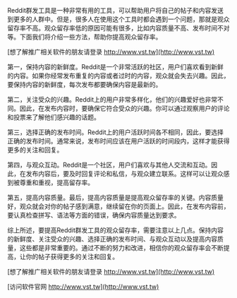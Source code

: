 Reddit群发工具是一种非常有用的工具，可以帮助用户将自己的帖子和内容发送到更多的人群中。但是，很多人在使用这个工具时都会遇到一个问题，那就是观众留存率不高。观众留存率低的原因可能有很多，比如内容质量不高、发布时间不对等。下面我们将介绍一些方法，帮助你提高观众留存率。

[想了解推广相关软件的朋友请登录 http://www.vst.tw](http://www.vst.tw)

第一，保持内容的新鲜度。Reddit是一个非常活跃的社区，用户们喜欢看到新鲜的内容。如果你经常发布重复的内容或者过时的内容，观众就会失去兴趣。因此，要保持内容的新鲜度，每次发布都要确保内容是最新的。

第二，关注受众的兴趣。Reddit上的用户非常多样化，他们的兴趣爱好也非常不同。因此，在发布内容时，要确保它符合受众的兴趣。你可以通过观察用户的评论和投票来了解他们感兴趣的话题。

第三，选择正确的发布时间。Reddit上的用户活跃时间各不相同，因此，要选择正确的发布时间。通常来说，发布时间应该在用户活跃的时间段内，这样才能获得更多的关注和回复。

第四，与观众互动。Reddit是一个社区，用户们喜欢与其他人交流和互动。因此，在发布内容后，要及时回复评论和私信，与观众建立联系。这样可以让观众感到被尊重和重视，提高留存率。

第五，提高内容质量。最后，提高内容质量是提高观众留存率的关键。内容质量好，观众就会对你的帖子感到满意，继续留在你的页面上。因此，在发布内容前，要认真检查拼写、语法等方面的错误，确保内容质量达到要求。

综上所述，要提高Reddit群发工具的观众留存率，需要注意以上几点。保持内容的新鲜度、关注受众的兴趣、选择正确的发布时间、与观众互动以及提高内容质量，这些都是非常重要的。通过不断的努力和改进，相信你的观众留存率会不断提高，让你的帖子获得更多的关注和回复。

[想了解推广相关软件的朋友请登录 http://www.vst.tw](http://www.vst.tw)


[访问软件官网 http://www.vst.tw](http://www.vst.tw)
